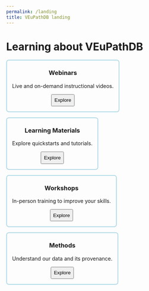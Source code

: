 ```yaml
---
permalink: /landing
title: VEuPathDB landing
---
```

<style>
.flex-container {
  display: flex;
  flex-wrap: wrap;
  text-align: center;
}
.flex-container div {
  border: 0.2em solid lightblue;
  border-radius: 0.5em;
  margin: 0 1em 1em 0;
  padding: 0 1em 1em;
}
.flex-container div button {
  padding: 0.5em;
}
.flex-container div h3 {
  text-align: center;
}
</style>

<h1>Learning about VEuPathDB</h1>

<div class="static-content flex-container">

  <div>
    <h3>Webinars</h3>
    <p>Live and on-demand instructional videos.</p>
    <button>Explore</button>
  </div>
  <div>
    <h3>Learning Materials</h3>
    <p>Explore quickstarts and tutorials.</p>
    <button>Explore</button>
  </div>
  <div>
    <h3>Workshops</h3>
    <p>In-person training to improve your skills.</p>
    <button>Explore</button>
  </div>
  <div>
    <h3>Methods</h3>
    <p>Understand our data and its provenance.</p>
    <button>Explore</button>
  </div>

</div>
